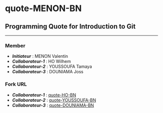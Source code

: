 # quote-MENON-BN

## Programming Quote for Introduction to Git

______

### **Member**

* ***Initiateur*** : MENON Valentin
* ***Collaborateur-1*** : HO Wilhem
* ***Collaborateur-2*** : YOUSSOUFA Tamaya
* ***Collaborateur-3*** : DOUNIAMA Joss

### **Fork URL**

* ***Collaborateur-1*** : [quote-HO-BN](https://github.com/)
* ***Collaborateur-2***
 : [quote-YOUSSOUFA-BN](https://github.com/)
* ***Collaborateur-3*** : [quote-DOUNIAMA-BN](https://github.com/n2et4o/quote-DOUNIAMA-BN)
